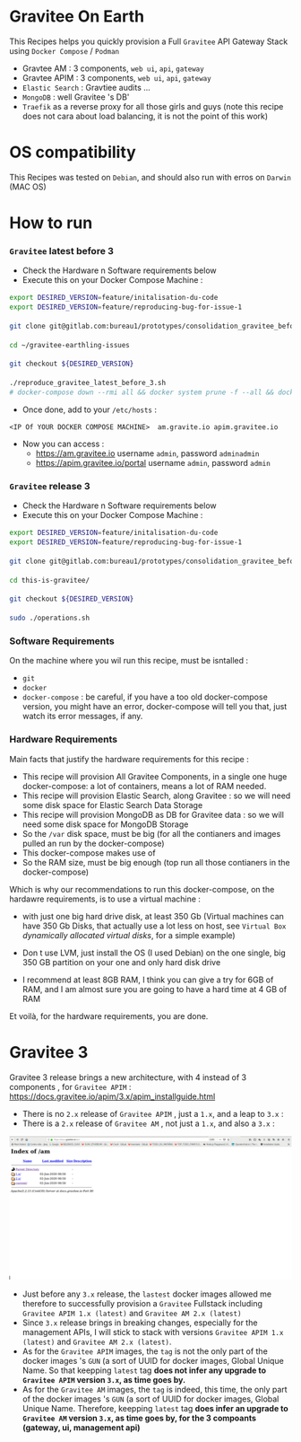 # Gravitee On Earth

This Recipes helps you quickly provision a Full `Gravitee` API Gateway Stack using `Docker Compose` / `Podman`
* Gravtee AM : 3 components, `web ui`, `api`, `gateway`
* Gravtee APIM : 3 components, `web ui`, `api`, `gateway`
* `Elastic Search` :  Gravtiee audits ...
* `MongoDB` : well Gravitee 's DB'
* `Traefik` as a reverse proxy for all those girls and guys (note this recipe does not cara about load balancing, it is not the point of this work)


# OS compatibility

This Recipes was tested on `Debian`, and should also run with erros on `Darwin` (MAC OS)

# How to run

### `Gravitee` latest before 3

* Check the Hardware n Software requirements below
* Execute this on your Docker Compose Machine :

```bash
export DESIRED_VERSION=feature/initalisation-du-code
export DESIRED_VERSION=feature/reproducing-bug-for-issue-1

git clone git@gitlab.com:bureau1/prototypes/consolidation_gravitee_before3.git ~/gravitee-earthling-issues

cd ~/gravitee-earthling-issues

git checkout ${DESIRED_VERSION}

./reproduce_gravitee_latest_before_3.sh
# docker-compose down --rmi all && docker system prune -f --all && docker system prune -f --volumes && cd && sudo rm -fr ~/gravitee-earthling-issues
```
* Once done, add to your `/etc/hosts` :

```
<IP Of YOUR DOCKER COMPOSE MACHINE>  am.gravite.io apim.gravitee.io
```
* Now you can access :
  *  https://am.gravitee.io  username `admin`, password `adminadmin`
  *  https://apim.gravitee.io/portal  username `admin`, password `admin`

### `Gravitee` release 3

* Check the Hardware n Software requirements below
* Execute this on your Docker Compose Machine :

```bash
export DESIRED_VERSION=feature/initalisation-du-code
export DESIRED_VERSION=feature/reproducing-bug-for-issue-1

git clone git@gitlab.com:bureau1/prototypes/consolidation_gravitee_before3.git

cd this-is-gravitee/

git checkout ${DESIRED_VERSION}

sudo ./operations.sh


```


### Software Requirements

On the machine where you wil run this recipe, must be isntalled :

* `git`
* `docker`
* `docker-compose` :  be careful, if you have a too old docker-compose version, you might have an error, docker-compose will tell you that, just watch its error messages, if any.


### Hardware Requirements

Main facts that justify the hardware requirements for this recipe :
* This recipe will provision All Gravitee Components, in a single one huge docker-compose: a lot of containers, means a lot of RAM needed.
* This recipe will provision Elastic Search, along Gravitee : so we will need some disk space for Elastic Search Data Storage
* This recipe will provision MongoDB as DB for Gravitee data : so we will need some disk space for MongoDB Storage
* So the `/var` disk space, must be big (for all the contianers and images pulled an run by the docker-compose)
* This docker-compose makes use of
* So the RAM size, must be big enough (top run all those contianers in the docker-compose)

Which is why our recommendations to run this docker-compose, on the hardawre requirements, is to use a virtual machine :

* with just one big hard drive disk, at least 350 Gb (Virtual machines can have 350 Gb Disks, that actually use a lot less on host, see `Virtual Box` _dynamically allocated virtual disks_, for a simple example)
* Don t use LVM, just install the OS (I used Debian) on the one single, big 350 GB partition on your one and only hard disk drive

* I recommend at least 8GB RAM, I think you can give a try for 6GB of RAM, and I am almost sure you are going to have a hard time at 4 GB of RAM

Et voilà, for the hardware requirements, you are done.

# Gravitee 3

Gravitee 3 release brings a new architecture, with 4 instead of 3 components , for `Gravitee APIM` : https://docs.gravitee.io/apim/3.x/apim_installguide.html

* There is no `2.x` release of `Gravitee APIM` , just a `1.x`, and a leap to `3.x` :
* There is a `2.x` release of `Gravitee AM` , not just a `1.x`, and also a `3.x` :

![Official Gravitee Site](https://github.com/Jean-Baptiste-Lasselle/for-fellow-developers/raw/master/docuementation/impr.ecrans/gravitee/GRAVITEE_AM_MAJOR_SEMVERSIONS_2020-06-02%2012-33-05.png)

* Just before any `3.x` release, the `lastest` docker images allowed me therefore to successfully provision a `Gravitee` Fullstack including `Gravitee APIM 1.x (latest)` and `Gravitee AM 2.x (latest)`
* Since `3.x` release brings in breaking changes, especially for the management APIs, I will stick to stack with versions `Gravitee APIM 1.x (latest)` and `Gravitee AM 2.x (latest)`.
* As for the `Gravitee APIM` images, the `tag` is not the only part of the docker images 's `GUN` (a sort of UUID for docker images, Global Unique Name. So that keepping `latest` tag **does not infer any upgrade to `Gravitee APIM` version `3.x`, as time goes by.**
* As for the `Gravitee AM` images, the `tag` is indeed, this time, the only part of the docker images 's `GUN` (a sort of UUID for docker images, Global Unique Name. Therefore, keepping `latest` tag **does infer an upgrade to `Gravitee AM` version `3.x`, as time goes by, for the 3 compoants (gateway, ui, management api)**
